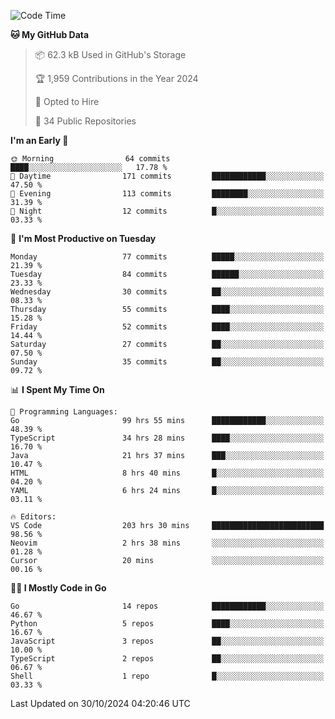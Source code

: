 <!--START_SECTION:thansetan-waka-->
![Code Time](http://img.shields.io/badge/Code%20Time-209%20hrs%2048%20mins-blue)

**🐱 My GitHub Data** 

> 📦 62.3 kB Used in GitHub's Storage 
 > 
> 🏆 1,959 Contributions in the Year 2024
 > 
> 💼 Opted to Hire
 > 
> 📜 34 Public Repositories 
 > 

**I'm an Early 🐤** 

```text
🌞 Morning                64 commits          ████░░░░░░░░░░░░░░░░░░░░░   17.78 % 
🌆 Daytime                171 commits         ████████████░░░░░░░░░░░░░   47.50 % 
🌃 Evening                113 commits         ████████░░░░░░░░░░░░░░░░░   31.39 % 
🌙 Night                  12 commits          █░░░░░░░░░░░░░░░░░░░░░░░░   03.33 % 
```

📅 **I'm Most Productive on Tuesday** 

```text
Monday                   77 commits          █████░░░░░░░░░░░░░░░░░░░░   21.39 % 
Tuesday                  84 commits          ██████░░░░░░░░░░░░░░░░░░░   23.33 % 
Wednesday                30 commits          ██░░░░░░░░░░░░░░░░░░░░░░░   08.33 % 
Thursday                 55 commits          ████░░░░░░░░░░░░░░░░░░░░░   15.28 % 
Friday                   52 commits          ████░░░░░░░░░░░░░░░░░░░░░   14.44 % 
Saturday                 27 commits          ██░░░░░░░░░░░░░░░░░░░░░░░   07.50 % 
Sunday                   35 commits          ██░░░░░░░░░░░░░░░░░░░░░░░   09.72 % 
```

📊 **I Spent My Time On** 

```text
💬 Programming Languages: 
Go                       99 hrs 55 mins      ████████████░░░░░░░░░░░░░   48.39 % 
TypeScript               34 hrs 28 mins      ████░░░░░░░░░░░░░░░░░░░░░   16.70 % 
Java                     21 hrs 37 mins      ███░░░░░░░░░░░░░░░░░░░░░░   10.47 % 
HTML                     8 hrs 40 mins       █░░░░░░░░░░░░░░░░░░░░░░░░   04.20 % 
YAML                     6 hrs 24 mins       █░░░░░░░░░░░░░░░░░░░░░░░░   03.11 % 

🔥 Editors: 
VS Code                  203 hrs 30 mins     █████████████████████████   98.56 % 
Neovim                   2 hrs 38 mins       ░░░░░░░░░░░░░░░░░░░░░░░░░   01.28 % 
Cursor                   20 mins             ░░░░░░░░░░░░░░░░░░░░░░░░░   00.16 % 
```

**🧑‍💻 I Mostly Code in Go** 

```text
Go                       14 repos            ████████████░░░░░░░░░░░░░   46.67 % 
Python                   5 repos             ████░░░░░░░░░░░░░░░░░░░░░   16.67 % 
JavaScript               3 repos             ██░░░░░░░░░░░░░░░░░░░░░░░   10.00 % 
TypeScript               2 repos             ██░░░░░░░░░░░░░░░░░░░░░░░   06.67 % 
Shell                    1 repo              █░░░░░░░░░░░░░░░░░░░░░░░░   03.33 % 
```

Last Updated on 30/10/2024 04:20:46 UTC
<!--END_SECTION:thansetan-waka-->